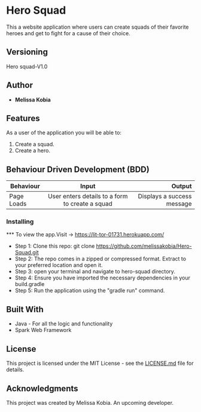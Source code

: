# Hero Squad


  This a website application where users can  create squads of their favorite heroes and get to fight for a cause of their choice.

## Versioning

 Hero squad-V1.0 

## Author

* **Melissa Kobia**

## Features


As a user of the application you will be able to:

1. Create a squad. 
2. Create a hero.





## Behaviour Driven Development (BDD)
|Behaviour 	           |    Input 	                 |       Output          |
|----------------------------------------------|:-----------------------------------:|-----------------------------:|       
|Page Loads	                           |   User enters details to a form to create a squad                            |       Displays a success message  |                        |
      



### Installing

*** To view the app.Visit ->  https://lit-tor-01731.herokuapp.com/
* Step 1:
Clone this repo: git clone https://github.com/melissakobia/Hero-Squad.git
* Step 2:
The repo comes in a zipped or compressed format. Extract to your preferred location and open it.
* Step 3:
open your terminal and navigate to hero-squad directory.
* Step 4:
Ensure you have imported the necessary dependencies in your build.gradle
* Step 5:
Run the application using the "gradle run" command.
    
    
## Built With

* Java - For all the logic and functionality
* Spark Web Framework


## License

This project is licensed under the MIT License - see the [LICENSE.md](LICENCE.md)  file for details.

## Acknowledgments
This project was created by Melissa Kobia. An upcoming developer.